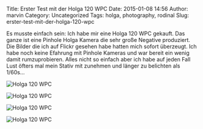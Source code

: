 Title: Erster Test mit der Holga 120 WPC
Date: 2015-01-08 14:56
Author: marvin
Category: Uncategorized
Tags: holga, photography, rodinal
Slug: erster-test-mit-der-holga-120-wpc

Es musste einfach sein: Ich habe mir eine Holga 120 WPC gekauft. Das
ganze ist eine Pinhole Holga Kamera die sehr große Negative produziert.
Die Bilder die ich auf Flickr gesehen habe hatten mich sofort überzeugt.
Ich habe noch keine Efahrung mit Pinhole Kameras und war bereit ein
wenig damit rumzuprobieren. Alles nicht so einfach aber ich habe auf
jeden Fall Lust öfters mal mein Stativ mit zunehmen und länger zu
belichten als 1/60s...

![Holga 120 WPC]({static}/images/15566333504_2576982280_b.jpg)

![Holga 120 WPC]({static}/images/16187946812_1bf1427796_b.jpg)

![Holga 120 WPC]({static}/images/16162891806_d452a3fa85_b.jpg)

![Holga 120 WPC]({static}/images/16187931592_5b665fc096_b.jpg)

